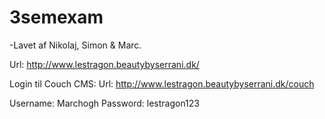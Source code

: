 # 3semexam

-Lavet af Nikolaj, Simon & Marc. 

Url: http://www.lestragon.beautybyserrani.dk/

Login til Couch CMS:
Url: http://www.lestragon.beautybyserrani.dk/couch

Username: Marchogh
Password: lestragon123
